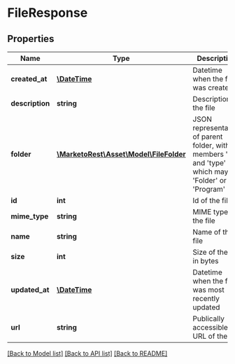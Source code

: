 # FileResponse

## Properties
Name | Type | Description | Notes
------------ | ------------- | ------------- | -------------
**created_at** | [**\DateTime**](\DateTime.md) | Datetime when the file was created | 
**description** | **string** | Description of the file | [optional] 
**folder** | [**\MarketoRest\Asset\Model\FileFolder**](FileFolder.md) | JSON representation of parent folder, with members &#39;id&#39;, and &#39;type&#39; which may be &#39;Folder&#39; or &#39;Program&#39; | 
**id** | **int** | Id of the file | 
**mime_type** | **string** | MIME type of the file | 
**name** | **string** | Name of the file | 
**size** | **int** | Size of the file in bytes | 
**updated_at** | [**\DateTime**](\DateTime.md) | Datetime when the file was most recently updated | 
**url** | **string** | Publically accessible URL of the file | 

[[Back to Model list]](../README.md#documentation-for-models) [[Back to API list]](../README.md#documentation-for-api-endpoints) [[Back to README]](../README.md)


